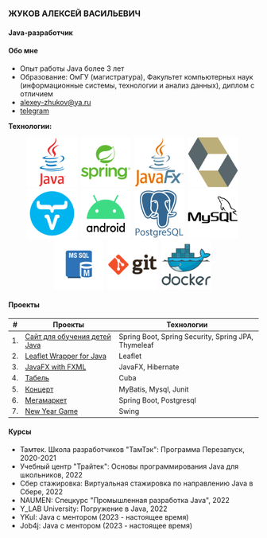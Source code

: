 ### ЖУКОВ АЛЕКСЕЙ ВАСИЛЬЕВИЧ

#### Java-разработчик

#### Обо мне
* Опыт работы Java более 3 лет
* Образование: ОмГУ (магистратура), Факультет компьютерных наук (информационные системы, технологии и анализ данных), диплом с отличием
* alexey-zhukov@ya.ru
* [telegram](https://t.me/avzhykov)

<b>Технологии:</b>

<div id="languages" align="center">
    <img src="https://github.com/ZhukovAlV/ZhukovAlV/blob/main/images/java.svg" title="java" width="100" height="100"/>&nbsp;
    <img src="https://github.com/ZhukovAlV/ZhukovAlV/blob/main/images/spring.svg" title="spring" width="100" height="100"/>&nbsp;
    <img src="https://github.com/ZhukovAlV/ZhukovAlV/blob/main/images/javafx.png" title="javafx" width="100" height="100"/>&nbsp;
    <img src="https://github.com/ZhukovAlV/ZhukovAlV/blob/main/images/hibernate.png" title="hibernate" width="100" height="100"/>&nbsp;      
    <img src="https://github.com/ZhukovAlV/ZhukovAlV/blob/main/images/vaadin.png" title="vaadin" width="100" height="100"/>&nbsp;    
    <img src="https://github.com/ZhukovAlV/ZhukovAlV/blob/main/images/android.png" title="android" width="100" height="100"/>&nbsp; 
    <img src="https://github.com/ZhukovAlV/ZhukovAlV/blob/main/images/postgresql.svg" title="postgresql" width="100" height="100"/>&nbsp;
    <img src="https://github.com/ZhukovAlV/ZhukovAlV/blob/main/images/mysql.png" title="mysql" width="100" height="100"/>&nbsp;
    <img src="https://github.com/ZhukovAlV/ZhukovAlV/blob/main/images/mssql.png" title="mssql" width="100" height="100"/>&nbsp;
    <img src="https://github.com/ZhukovAlV/ZhukovAlV/blob/main/images/git.svg" title="git" width="100" height="100"/>&nbsp;
    <img src="https://github.com/ZhukovAlV/ZhukovAlV/blob/main/images/docker.svg" title="docker" width="100" height="100"/>&nbsp; 
</div>

#### Проекты

| #  | Проекты                                                                                              | Технологии                                          |
|----|------------------------------------------------------------------------------------------------------|-----------------------------------------------------|
| 1. | [Сайт для обучения детей Java](https://github.com/ZhukovAlV/lms)                                     | Spring Boot, Spring Security, Spring JPA, Thymeleaf |
| 2. | [Leaflet Wrapper for Java](https://github.com/ZhukovAlV/leafletMapCore)                              | Leaflet                                             |
| 3. | [JavaFX with FXML](https://github.com/ZhukovAlV/javaFXApplicationWithHibernate)                                   | JavaFX, Hibernate                                            |
| 4. | [Табель](https://github.com/ZhukovAlV/timesheetwithcuba)                                             | Cuba                                                |
| 5. | [Концерт](https://github.com/ZhukovAlV/concert/tree/master)                                          | MyBatis, Mysql, Junit                               |
| 6. | [Мегамаркет](https://github.com/ZhukovAlV/megamarket/tree/master/src/main/java/ru/yandex/megamarket) | Spring Boot, Postgresql                             |
| 7. | [New Year Game](https://github.com/ZhukovAlV/Tritec-newYearsRain)                                    | Swing                                               |

#### Курсы
* Тамтек. Школа разработчиков "ТамТэк": Программа Перезапуск, 2020-2021
* Учебный центр "Трайтек": Основы программирования Java для школьников, 2022
* Сбер стажировка: Виртуальная стажировка по направлению Java в Сбере, 2022
* NAUMEN: Спецкурс "Промышленная разработка Java", 2022
* Y_LAB University: Погружение в Java, 2022
* YKul: Java с ментором (2023 - настоящее время)
* Job4j: Java с ментором (2023 - настоящее время)
